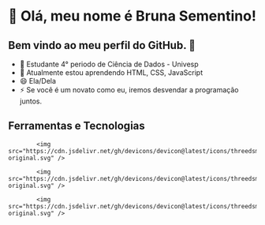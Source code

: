 # 👋 Olá, meu nome é Bruna Sementino!
## Bem vindo ao meu perfil do GitHub. 👋



- 🔭 Estudante 4° periodo de Ciência de Dados - Univesp
- 🌱 Atualmente estou aprendendo HTML, CSS, JavaScript
- 😄 Ela/Dela
- ⚡ Se você é um novato como eu, iremos desvendar a programação juntos.

## Ferramentas e Tecnologias 

            <img src="https://cdn.jsdelivr.net/gh/devicons/devicon@latest/icons/threedsmax/threedsmax-original.svg" />
            
            <img src="https://cdn.jsdelivr.net/gh/devicons/devicon@latest/icons/threedsmax/threedsmax-original.svg" />
            
            <img src="https://cdn.jsdelivr.net/gh/devicons/devicon@latest/icons/threedsmax/threedsmax-original.svg" />
          
          
          
